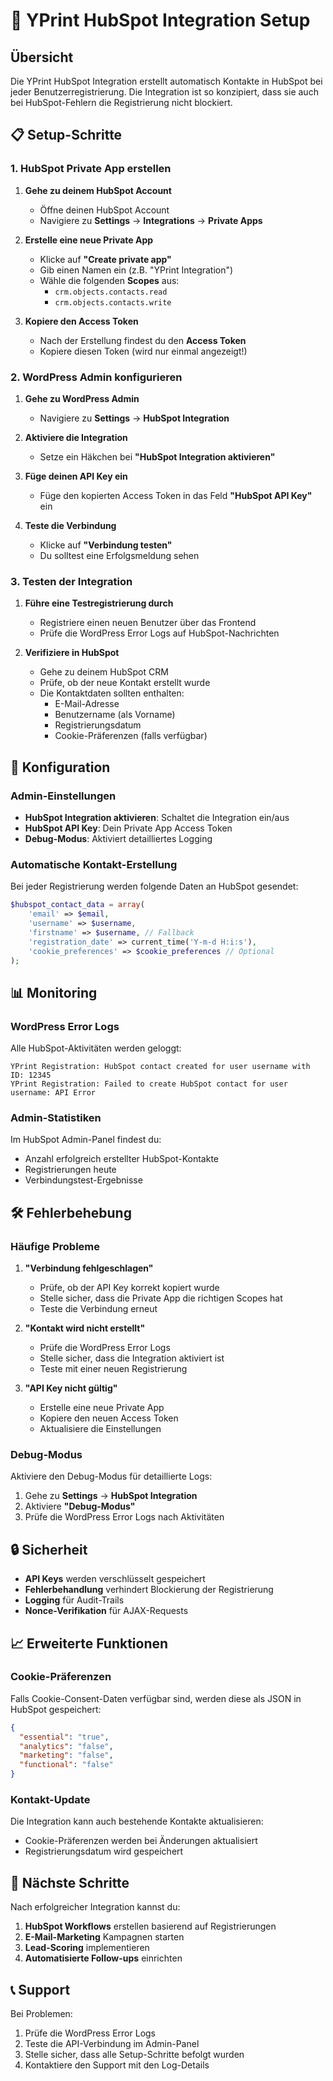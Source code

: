 # 🍪 YPrint HubSpot Integration Setup

## Übersicht
Die YPrint HubSpot Integration erstellt automatisch Kontakte in HubSpot bei jeder Benutzerregistrierung. Die Integration ist so konzipiert, dass sie auch bei HubSpot-Fehlern die Registrierung nicht blockiert.

## 📋 Setup-Schritte

### 1. HubSpot Private App erstellen

1. **Gehe zu deinem HubSpot Account**
   - Öffne deinen HubSpot Account
   - Navigiere zu **Settings** → **Integrations** → **Private Apps**

2. **Erstelle eine neue Private App**
   - Klicke auf **"Create private app"**
   - Gib einen Namen ein (z.B. "YPrint Integration")
   - Wähle die folgenden **Scopes** aus:
     - `crm.objects.contacts.read`
     - `crm.objects.contacts.write`

3. **Kopiere den Access Token**
   - Nach der Erstellung findest du den **Access Token**
   - Kopiere diesen Token (wird nur einmal angezeigt!)

### 2. WordPress Admin konfigurieren

1. **Gehe zu WordPress Admin**
   - Navigiere zu **Settings** → **HubSpot Integration**

2. **Aktiviere die Integration**
   - Setze ein Häkchen bei **"HubSpot Integration aktivieren"**

3. **Füge deinen API Key ein**
   - Füge den kopierten Access Token in das Feld **"HubSpot API Key"** ein

4. **Teste die Verbindung**
   - Klicke auf **"Verbindung testen"**
   - Du solltest eine Erfolgsmeldung sehen

### 3. Testen der Integration

1. **Führe eine Testregistrierung durch**
   - Registriere einen neuen Benutzer über das Frontend
   - Prüfe die WordPress Error Logs auf HubSpot-Nachrichten

2. **Verifiziere in HubSpot**
   - Gehe zu deinem HubSpot CRM
   - Prüfe, ob der neue Kontakt erstellt wurde
   - Die Kontaktdaten sollten enthalten:
     - E-Mail-Adresse
     - Benutzername (als Vorname)
     - Registrierungsdatum
     - Cookie-Präferenzen (falls verfügbar)

## 🔧 Konfiguration

### Admin-Einstellungen

- **HubSpot Integration aktivieren**: Schaltet die Integration ein/aus
- **HubSpot API Key**: Dein Private App Access Token
- **Debug-Modus**: Aktiviert detailliertes Logging

### Automatische Kontakt-Erstellung

Bei jeder Registrierung werden folgende Daten an HubSpot gesendet:

```php
$hubspot_contact_data = array(
    'email' => $email,
    'username' => $username,
    'firstname' => $username, // Fallback
    'registration_date' => current_time('Y-m-d H:i:s'),
    'cookie_preferences' => $cookie_preferences // Optional
);
```

## 📊 Monitoring

### WordPress Error Logs
Alle HubSpot-Aktivitäten werden geloggt:
```
YPrint Registration: HubSpot contact created for user username with ID: 12345
YPrint Registration: Failed to create HubSpot contact for user username: API Error
```

### Admin-Statistiken
Im HubSpot Admin-Panel findest du:
- Anzahl erfolgreich erstellter HubSpot-Kontakte
- Registrierungen heute
- Verbindungstest-Ergebnisse

## 🛠️ Fehlerbehebung

### Häufige Probleme

1. **"Verbindung fehlgeschlagen"**
   - Prüfe, ob der API Key korrekt kopiert wurde
   - Stelle sicher, dass die Private App die richtigen Scopes hat
   - Teste die Verbindung erneut

2. **"Kontakt wird nicht erstellt"**
   - Prüfe die WordPress Error Logs
   - Stelle sicher, dass die Integration aktiviert ist
   - Teste mit einer neuen Registrierung

3. **"API Key nicht gültig"**
   - Erstelle eine neue Private App
   - Kopiere den neuen Access Token
   - Aktualisiere die Einstellungen

### Debug-Modus

Aktiviere den Debug-Modus für detaillierte Logs:
1. Gehe zu **Settings** → **HubSpot Integration**
2. Aktiviere **"Debug-Modus"**
3. Prüfe die WordPress Error Logs nach Aktivitäten

## 🔒 Sicherheit

- **API Keys** werden verschlüsselt gespeichert
- **Fehlerbehandlung** verhindert Blockierung der Registrierung
- **Logging** für Audit-Trails
- **Nonce-Verifikation** für AJAX-Requests

## 📈 Erweiterte Funktionen

### Cookie-Präferenzen
Falls Cookie-Consent-Daten verfügbar sind, werden diese als JSON in HubSpot gespeichert:

```json
{
  "essential": "true",
  "analytics": "false", 
  "marketing": "false",
  "functional": "false"
}
```

### Kontakt-Update
Die Integration kann auch bestehende Kontakte aktualisieren:
- Cookie-Präferenzen werden bei Änderungen aktualisiert
- Registrierungsdatum wird gespeichert

## 🚀 Nächste Schritte

Nach erfolgreicher Integration kannst du:

1. **HubSpot Workflows** erstellen basierend auf Registrierungen
2. **E-Mail-Marketing** Kampagnen starten
3. **Lead-Scoring** implementieren
4. **Automatisierte Follow-ups** einrichten

## 📞 Support

Bei Problemen:
1. Prüfe die WordPress Error Logs
2. Teste die API-Verbindung im Admin-Panel
3. Stelle sicher, dass alle Setup-Schritte befolgt wurden
4. Kontaktiere den Support mit den Log-Details